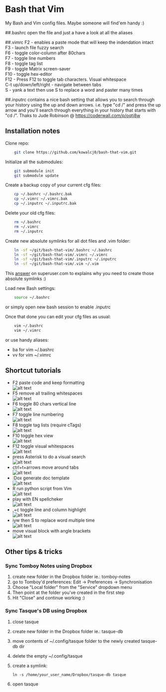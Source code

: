 # Bash that Vim

My Bash and Vim config files. Maybe someone will find'em handy :)


##.bashrc
open the file and just a have a look at all the aliases

##.vimrc
F2 - enables a paste mode that will keep the indendation intact  
F3 - launch file fuzzy search  
F6 - toggle color-column after 80chars  
F7 - toggle line numbers  
F8 - toggle tag list  
F9 - toggle Matrix screen-saver  
F10 - toggle hex-editor  
F12 - Press F12 to toggle tab characters. Visual whitespace  
C-t up/down/left/right - navigate between tabs  
S - yank a text then use S to replace a word and paster many times  


##.inputrc 
contains a nice bash setting that allows you to search through your 
history using the up and down arrows.
i.e. type "cd /" and press the up arrow and you'll search through everything
in your history that starts with "cd /".
Thaks to Jude Robinson @ https://coderwall.com/p/oqtj8w


## Installation notes

Clone repo:
```bash
    git clone https://github.com/kowalcj0/bash-that-vim.git
```

Initialize all the submodules:
```bash
    git submodule init
    git submodule update
```

Create a backup copy of your current cfg files:
```bash
    cp ~/.bashrc ~/.bashrc.bak
    cp ~/.vimrc ~/.vimrc.bak
    cp ~/.inputrc ~/.inputrc.bak
```

Delete your old cfg files:
```bash
    rm ~/.bashrc 
    rm ~/.vimrc
    rm ~/.inputrc
```

Create new absolute symlinks for all dot files and .vim folder:
```bash
    ln -sf ~/git/bash-that-vim/.bashrc ~/.bashrc
    ln -sf ~/git/bash-that-vim/.vimrc ~/.vimrc
    ln -sf ~/git/bash-that-vim/.inputrc ~/.inputrc
    ln -sf ~/git/bash-that-vim/.vim ~/.vim
```
This [answer](http://superuser.com/a/422477) on superuser.com to explains why 
you need to create those absolute symlinks :)


Load new Bash settings:
```bash
    source ~/.bashrc
```
or simply open new bash session to enable .inputrc

Once that done you can edit your cfg files as usual:
```bash
    vim ~/.bashrc 
    vim ~/.vimrc
```

or use handy aliases:
* ba for vim ~/.bashrc
* vv for vim ~/.vimrc


## Shortcut tutorials

* F2 paste code and keep formatting  
![alt text](./docs/F2-paste_with_formatting.gif "Paste code and keep formatting")
* F5 remove all trailing whitespaces  
![alt text](./docs/F5-remove_all_trailing_whitespaces_-_and_F12_show_all_whitespaces.gif "Remove all trailing whitespaces")
* F6 toggle 80 chars vertical line  
![alt text](./docs/F6-toggle-80_chars_code_line_warning.gif "")
* F7 toggle line numbering  
![alt text](./docs/F7-toggle_line_numbering.gif "")
* F8 toggle tag lists (require cTags)  
![alt text](./docs/F8-toggle_tag_list.gif "")
* F10 toggle hex view  
![alt text](./docs/F10-toggle-hex-editor.gif "")
* F12 toggle visual whitespaces  
![alt text](./docs/F12-toggle-visual_whitespaces.gif "")
* press Asterisk to do a visual search  
![alt text](./docs/Asterisk-visual_search.gif "")
* ctrl+t+arrows move around tabs  
![alt text](./docs/Ctrl+T+arrows-move_around_tabs.gif "")
* :Dox generate doc template  
![alt text](./docs/Doxygen_plugin.gif "")
* R run python script from Vim  
![alt text](./docs/R-run-standalone_python-script.gif "")
* play with EN spellcheker  
![alt text](./docs/spell_checker.gif "")
* ,+c toggle line and column highlight  
![alt text](./docs/comma+c-toggle_line_and_column_highlight.gif "")
* iyw then S to replace word multiple time  
![alt text](./docs/iyw_then_S-to_replace_words_multiple_times.gif "")
* move visual block with angle brackets  
![alt text](./docs/moving_a_visual_block_indentation_with_angle_brackets.gif "")

## Other tips & tricks

### Sync Tomboy Notes using Dropbox
1. create new folder in the Dropbox folder ie.: tomboy-notes
2. go to Tomboy'd preferences: Edit -> Preferences -> Synchronisation
3. Choose "Local folder" from the "Service" dropdown menu
4. Then point at the folder you've created in the first step
5. Hit "Close" and continue working :)


### Sync Tasque's DB using Dropbox
1. close tasque
2.  create new folder in the Dropbox folder ie.: tasque-db
3.  move contents of ~/.config/tasque folder to the newly created tasque-db dir
4.  delete the empty ~/.config/tasque
5.  create a symlink:

        ln -s /home/your_user_name/Dropbox/tasque-db tasque

6.  open tasque
